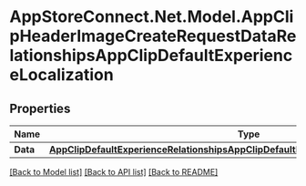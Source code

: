 # AppStoreConnect.Net.Model.AppClipHeaderImageCreateRequestDataRelationshipsAppClipDefaultExperienceLocalization

## Properties

Name | Type | Description | Notes
------------ | ------------- | ------------- | -------------
**Data** | [**AppClipDefaultExperienceRelationshipsAppClipDefaultExperienceLocalizationsDataInner**](AppClipDefaultExperienceRelationshipsAppClipDefaultExperienceLocalizationsDataInner.md) |  | 

[[Back to Model list]](../README.md#documentation-for-models) [[Back to API list]](../README.md#documentation-for-api-endpoints) [[Back to README]](../README.md)

